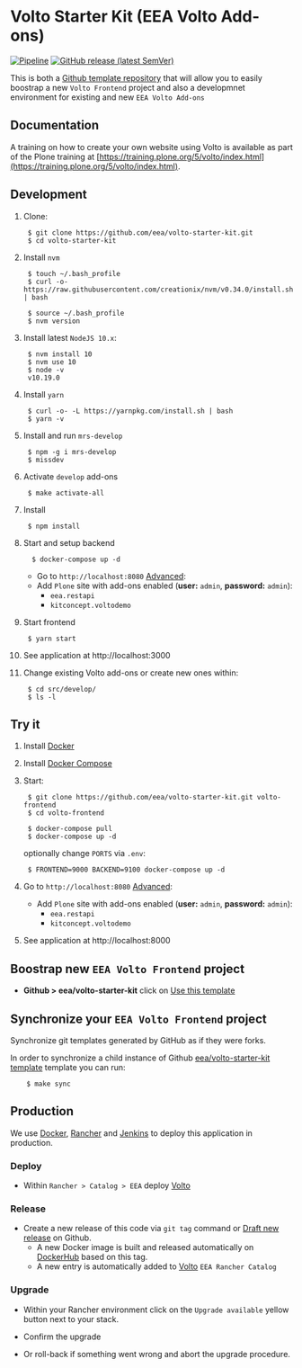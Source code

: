 # Volto Starter Kit (EEA Volto Add-ons)

[![Pipeline](https://ci.eionet.europa.eu/buildStatus/icon?job=volto%2Fvolto-starter-kit%2Fmaster&subject=pipeline)](https://ci.eionet.europa.eu/view/Github/job/volto/job/volto-starter-kit/job/master/display/redirect)
[![GitHub release (latest SemVer)](https://img.shields.io/github/v/release/eea/volto-starter-kit?sort=semver)](https://github.com/eea/volto-starter-kit/releases)

This is both a [Github template repository](https://help.github.com/en/github/creating-cloning-and-archiving-repositories/creating-a-repository-from-a-template) that will allow you to easily
boostrap a new `Volto Frontend` project and also a developmnet environment for existing and new `EEA Volto Add-ons`


## Documentation

A training on how to create your own website using Volto is available as part of the Plone training at [https://training.plone.org/5/volto/index.html](https://training.plone.org/5/volto/index.html).


## Development

1. Clone:

        $ git clone https://github.com/eea/volto-starter-kit.git
        $ cd volto-starter-kit

1. Install `nvm`

        $ touch ~/.bash_profile
        $ curl -o- https://raw.githubusercontent.com/creationix/nvm/v0.34.0/install.sh | bash

        $ source ~/.bash_profile
        $ nvm version

1. Install latest `NodeJS 10.x`:

        $ nvm install 10
        $ nvm use 10
        $ node -v
        v10.19.0

1. Install `yarn`

        $ curl -o- -L https://yarnpkg.com/install.sh | bash
        $ yarn -v

1. Install and run `mrs-develop`

        $ npm -g i mrs-develop
        $ missdev

1. Activate `develop` add-ons

        $ make activate-all

1. Install

        $ npm install

1. Start and setup backend

         $ docker-compose up -d

   * Go to `http://localhost:8080` [Advanced](http://localhost:8080/@@plone-addsite?site_id=Plone&advanced=1):
   * Add `Plone` site with add-ons enabled (**user:** `admin`, **password:** `admin`):
     * `eea.restapi`
     * `kitconcept.voltodemo`

1. Start frontend

        $ yarn start

1. See application at http://localhost:3000

1. Change existing Volto add-ons or create new ones within:

        $ cd src/develop/
        $ ls -l

## Try it

1. Install [Docker](https://docs.docker.com/install/)
1. Install [Docker Compose](https://docs.docker.com/compose/install/)
1. Start:

        $ git clone https://github.com/eea/volto-starter-kit.git volto-frontend
        $ cd volto-frontend

        $ docker-compose pull
        $ docker-compose up -d

    optionally change `PORTS` via `.env`:

        $ FRONTEND=9000 BACKEND=9100 docker-compose up -d

1. Go to `http://localhost:8080` [Advanced](http://localhost:8080/@@plone-addsite?site_id=Plone&advanced=1):
   * Add `Plone` site with add-ons enabled (**user:** `admin`, **password:** `admin`):
     * `eea.restapi`
     * `kitconcept.voltodemo`

1. See application at http://localhost:8000

## Boostrap new `EEA Volto Frontend` project

* **Github > eea/volto-starter-kit** click on [Use this template](https://github.com/eea/volto-starter-kit/generate)


## Synchronize your `EEA Volto Frontend` project

Synchronize git templates generated by GitHub as if they were forks.

In order to synchronize a child instance of Github [eea/volto-starter-kit template](https://github.com/eea/volto-starter-kit) template you can run:

        $ make sync


## Production

We use [Docker](https://www.docker.com/), [Rancher](https://rancher.com/) and [Jenkins](https://jenkins.io/) to deploy this application in production.

### Deploy

* Within `Rancher > Catalog > EEA` deploy [Volto](https://github.com/eea/eea.rancher.catalog/tree/master/templates/volto)

### Release

* Create a new release of this code via `git tag` command or [Draft new release](https://github.com/eea/volto-starter-kit/releases/new) on Github.
  * A new Docker image is built and released automatically on [DockerHub](https://hub.docker.com/r/eeacms/volto-starter-kit) based on this tag.
  * A new entry is automatically added to [Volto](https://github.com/eea/eea.rancher.catalog/tree/master/templates/volto) `EEA Rancher Catalog`

### Upgrade

* Within your Rancher environment click on the `Upgrade available` yellow button next to your stack.

* Confirm the upgrade

* Or roll-back if something went wrong and abort the upgrade procedure.
